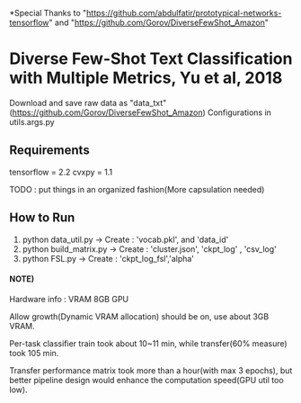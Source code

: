 *Special Thanks to "https://github.com/abdulfatir/prototypical-networks-tensorflow" and "https://github.com/Gorov/DiverseFewShot_Amazon"

# Diverse Few-Shot Text Classification with Multiple Metrics, Yu et al, 2018
Download and save raw data as "data_txt"(https://github.com/Gorov/DiverseFewShot_Amazon)
Configurations in utils.args.py

## Requirements
tensorflow = 2.2
cvxpy = 1.1

TODO : put things in an organized fashion(More capsulation needed)

## How to Run
1. python data_util.py -> Create : 'vocab.pkl', and 'data_id'
2. python build_matrix.py -> Create : 'cluster.json', 'ckpt_log' , 'csv_log'
3. python FSL.py -> Create : 'ckpt_log_fsl','alpha'


#### NOTE)
Hardware info : VRAM 8GB GPU


Allow growth(Dynamic VRAM allocation) should be on, use about 3GB VRAM.


Per-task classifier train took about 10~11 min, while transfer(60% measure) took 105 min.


Transfer performance matrix took more than a hour(with max 3 epochs), but better pipeline design would enhance the computation speed(GPU util too low).




